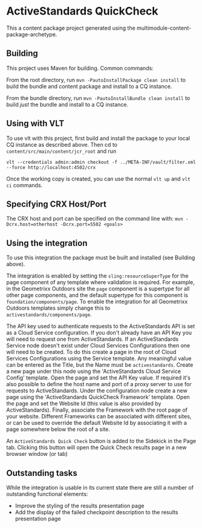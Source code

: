 ActiveStandards QuickCheck
========

This a content package project generated using the multimodule-content-package-archetype.

Building
--------

This project uses Maven for building. Common commands:

From the root directory, run ``mvn -PautoInstallPackage clean install`` to build the bundle and content package and install to a CQ instance.

From the bundle directory, run ``mvn -PautoInstallBundle clean install`` to build *just* the bundle and install to a CQ instance.

Using with VLT
--------------

To use vlt with this project, first build and install the package to your local CQ instance as described above. Then cd to `content/src/main/content/jcr_root` and run

    vlt --credentials admin:admin checkout -f ../META-INF/vault/filter.xml --force http://localhost:4502/crx

Once the working copy is created, you can use the normal ``vlt up`` and ``vlt ci`` commands.

Specifying CRX Host/Port
------------------------

The CRX host and port can be specified on the command line with:
`mvn -Dcrx.host=otherhost -Dcrx.port=5502 <goals>`

Using the integration
---------------------

To use this integration the package must be built and installed (see Building above).

The integration is enabled by setting the `sling:resourceSuperType` for the page component of any template where validation is required. For example, in the Geometrixx Outdoors
site the `page` component is a supertype for all other page components, and the default supertype for this component is `foundation/components/page`. To enable the integration for
all Geometrixx Outdoors templates simply change this to `activestandards/components/page`.

The API key used to authenticate requests to the ActiveStandards API is set as a Cloud Service configuration. If you don't already have an API Key you will need to request one from
ActiveStandards. If an ActiveStandards Service node doesn't exist under Cloud Services Configurations then one will need to be created. To do this create a page in the root of Cloud
Services Configurations using the Service template. Any meaningful value can be entered as the Title, but the Name must be `activestandards`. Create a new page under this node using
the 'ActiveStandards Cloud Service Config' template. Open the page and set the API Key value. If required it's also possible to define the host name and port of a proxy server to
use for requests to ActiveStandards. Under the configuration node create a new page using the 'ActiveStandards QuickCheck Framework' template. Open the page and set the Website Id
(this value is also provided by ActiveStandards). Finally, associate the Framework with the root page of your website. Different Frameworks can be associated with different sites,
or can be used to override the default Website Id by associating it with a page somewhere below the root of a site.

An `ActiveStandards Quick Check` button is added to the Sidekick in the Page tab. Clicking this button will open the Quick Check results page in a new browser window (or tab)

Outstanding tasks
-----------------

While the integration is usable in its current state there are still a number of outstanding functional elements:

- Improve the styling of the results presentation page
- Add the display of the failed checkpoint description to the results presentation page